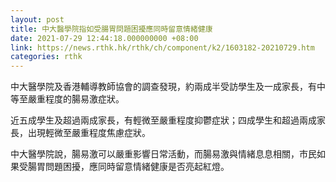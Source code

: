 ```yaml
---
layout: post
title: 中大醫學院指如受腸胃問題困擾應同時留意情緒健康
date: 2021-07-29 12:44:18.000000000 +08:00
link: https://news.rthk.hk/rthk/ch/component/k2/1603182-20210729.htm
categories: rthk
---
```


中大醫學院及香港輔導教師協會的調查發現，約兩成半受訪學生及一成家長，有中等至嚴重程度的腸易激症狀。

近五成學生及超過兩成家長，有輕微至嚴重程度抑鬱症狀；四成學生和超過兩成家長，出現輕微至嚴重程度焦慮症狀。

中大醫學院說，腸易激可以嚴重影響日常活動，而腸易激與情緒息息相關，市民如果受腸胃問題困擾，應同時留意情緒健康是否亮起紅燈。
